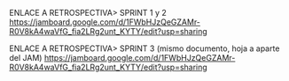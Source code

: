 ENLACE A RETROSPECTIVA> SPRINT 1 y 2
https://jamboard.google.com/d/1FWbHJzQeGZAMr-R0V8kA4waVfG_fia2LRg2unt_KYTY/edit?usp=sharing

ENLACE A RETROSPECTIVA> SPRINT 3 (mismo documento, hoja a aparte del JAM)
https://jamboard.google.com/d/1FWbHJzQeGZAMr-R0V8kA4waVfG_fia2LRg2unt_KYTY/edit?usp=sharing
